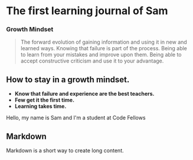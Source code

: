 # The first learning journal of Sam


### Growth Mindset
> The forward evolution of gaining information and using it in new and learned ways. Knowing that failure is part of the process. Being able to learn from your mistakes and improve upon them. Being able to accept constructive criticism and use it to your advantage.


## How to stay in a growth mindset.
- **Know that failure and experience are the best teachers.**
- **Few get it the first time.**
- **Learning takes time.**


Hello, my name is Sam and I'm a student at Code Fellows

## Markdown
Markdown is a short way to create long content.

